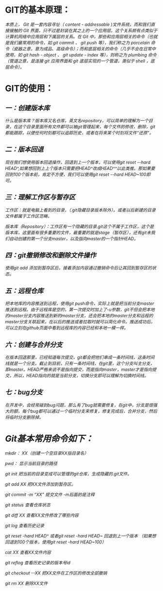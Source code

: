 # GIT的基本原理：

*本质上， Git 是一套内容寻址（ content - addressable )文件系统，而和我们直接接触的 Git 界面，只不过是封装在其之上的一个应用层。这个关系颇有点类似于计算机网络中应用层和下属层的关系。在 Git 中，那些和应用层相关的命令（也就是我们最常用的命令，如 git commit 、 git push 等），我们称之为 porcelain 命令（瓷器之意，意为成品、高级命令）；而和底层相关的命令（几乎不会在日常中使用，如 git hash - object 、 git update - index 等），则称之为 plumbing 命令（管道之意，是连接 git 应用界面和 git 底层实现的一个管道，类似于 shell ，底层命令）。*

# GIT的使用：

## *一：创建版本库*

*什么是版本库？版本库又名仓库，英文名repository，可以简单的理解为一个目录，在这个目录里面所有文件都可以被git管理起来，每个文件的修改，删除，git都能跟踪，以便任何时刻都可以追踪历史，或者在将来某个时刻将文件“还原”。*

## *二：版本回退*

*现在我们想使用版本回退操作，回退到上一个版本，可以使用git reset --hard HEAD^,如果想回到上上个版本只需要把HEAD^改成HEAD^^以此类推。那如果要回到100个版本前，肯定不方便，我们可以使用git reset --hard HEAD~100即可。*

## *三：理解工作区与暂存区*

*工作区：就是电脑上看到的目录，（.git隐藏目录版本除外）。或者以后新建的目录文件都属于工作区范畴。*

*版本库（Repository）：工作区有一个隐藏的目录.git这个不属于工作区，这个是版本库，这里面有很多重要的文件，最重要的就是stage（暂存区），还有git未我们自动创建的第一个分支master，以及指向master的一个指针HEAD。*

## *四：git撤销修改和删除文件操作*

*使用git add 添加到暂存区后，接着添加内容通过撤销命令后让其回到暂存区的状态。*

## *五：远程仓库*

*把本地库的内容推送到远程，使用git push命令，实际上就是把当前分支master推送到远程。由于远程库是空的，第一次提交时加上了-u参数，git不但会把本地的master分支内容推送到新的master分支，还会把本地的master分支和远程的master分支关联起来，在以后的推送或者拉取时就可以简化命令。推送成功后，可以立刻在github页面中看到远程库的内容已经和本地一模一样。*

## *六：创建与合并分支*

*在版本回退那里，已经知道每次提交，git都会把他们串成一条时间线，这条时间线就是一个分支。截止到目前，只有一条时间线，在git里，这个分支叫主分支，即master。HEAD严格来说不是指向提交，而是指向master，master才是指向提交，所以，HEAD指向的就是当前分支，切换分支即可以理解为切换时间线。*



## ***七：bug分支***

*在开发中，会经常碰到bug问题，那么有了bug就需要修复，在git中，分支是很强大的额，每个bug都可以通过一个临时分支来修复，修复完成后，合并分支，然后将临时分支删除掉。*

# *Git基本常用命令如下：*

*mkdir： XX（创建一个空目录XX指目录名）*

*pwd： 显示当前目录的路径*

*git init 把当前的目录变成可以管理的git仓库，生成隐藏的.git文件。*

*git add XX 把XX文件添加到暂存区。*

*git commit -m “XX” 提交文件 -m后面的是注释*

*git status 查看仓库状态*

*git diff XX  查看XX文件修改了哪些内容*

*git log 查看历史记录*

*git reset -hard HEAD^ 或者git reset -hard HEAD~ 回退到上一个版本  （如果想回退到100个版本，使用git reset -hard HEAD~100）*

*cat XX 查看XX文件内容*

*git reflog 查看历史记录的版本号id*

*git checkout --XX  把XX文件在工作区的修改全部撤销*

*git rm XX 删除XX文件*

